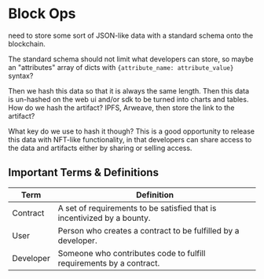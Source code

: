 # Block Ops

need to store some sort of JSON-like data with a standard schema onto the blockchain.

The standard schema should not limit what developers can store, so maybe an "attributes" array of dicts with `{attribute_name: attribute_value}` syntax?

Then we hash this data so that it is always the same length. Then this data is un-hashed on the web ui and/or sdk to be turned into charts and tables. How do we hash the artifact? IPFS, Arweave, then store the link to the artifact?

What key do we use to hash it though? This is a good opportunity to release this data with NFT-like functionality, in that developers can share access to the data and artifacts either by sharing or selling access.

## Important Terms & Definitions

| Term      | Definition                                                              |
|-----------|-------------------------------------------------------------------------|
| Contract  | A set of requirements to be satisfied that is incentivized by a bounty. |
| User      | Person who creates a contract to be fulfilled by a developer.           |
| Developer | Someone who contributes code to fulfill requirements by a contract.     |